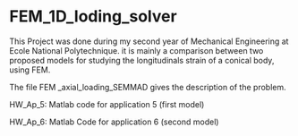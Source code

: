 # FEM_1D_loding_solver
This Project was done during my second year of Mechanical Engineering at Ecole National Polytechnique. it is mainly a comparison between two proposed models for studying the longitudinals strain of a conical body, using FEM.

The file FEM _axial_loading_SEMMAD gives the description of the problem.

HW_Ap_5: Matlab code for application 5 (first model)

HW_Ap_6: Matlab Code for application 6 (second model)

